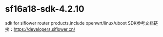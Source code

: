 # sf16a18-sdk-4.2.10
sdk for siflower router products,include openwrt/linux/uboot
SDK参考文档链接：https://developers.siflower.cn/
